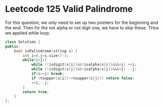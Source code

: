 # Leetcode 125 Valid Palindrome

For this question, we only need to set up two pointers for the beginning and the end.
Then for the not alpha or not digit one, we have to skip these. THus we applied while loop.


```cpp
class Solution {
public:
    bool isPalindrome(string s) {
        int i=0,j=s.size()-1;
        while(i<j){
            while (!isdigit(s[i])&&!isalpha(s[i])&&i<j) ++i;
            while (!isdigit(s[j])&&!isalpha(s[j])&&i<j) --j;
            if(i>=j) break;
            if (toupper(s[i])!=toupper(s[j])) return false;
            ++i;--j;
        }
        return true;
    }
};
```

